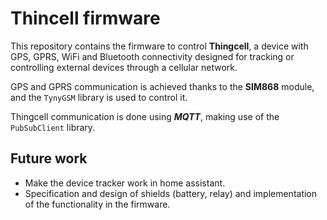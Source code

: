 # Thincell firmware

This repository contains the firmware to control **Thingcell**, a device with GPS, GPRS, WiFi and Bluetooth connectivity designed for tracking or controlling external devices through a cellular network.

GPS and GPRS communication is achieved thanks to the **SIM868** module, and the ```TynyGSM``` library is used to control it.

Thingcell communication is done using ***MQTT***, making use of the ```PubSubClient``` library.

## Future work

- Make the device tracker work in home assistant.
- Specification and design of shields (battery, relay) and implementation of the functionality in the firmware.